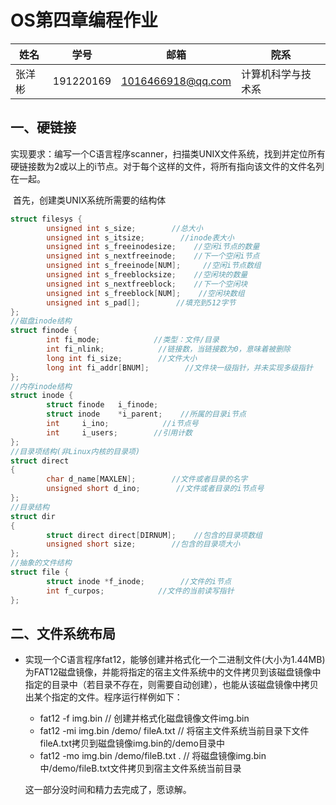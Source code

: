 # OS第四章编程作业

| 姓名   | 学号      | 邮箱              | 院系               |
| ------ | --------- | ----------------- | ------------------ |
| 张洋彬 | 191220169 | 1016466918@qq.com | 计算机科学与技术系 |

## 一、硬链接

​	实现要求：编写一个C语言程序scanner，扫描类UNIX文件系统，找到并定位所有硬链接数为2或以上的i节点。对于每个这样的文件，将所有指向该文件的文件名列在一起。



​	首先，创建类UNIX系统所需要的结构体

```c
struct filesys {
        unsigned int s_size;        //总大小
        unsigned int s_itsize;        //inode表大小
        unsigned int s_freeinodesize;    //空闲i节点的数量
        unsigned int s_nextfreeinode;    //下一个空闲i节点
        unsigned int s_freeinode[NUM];     //空闲i节点数组
        unsigned int s_freeblocksize;    //空闲块的数量
        unsigned int s_nextfreeblock;    //下一个空闲块
        unsigned int s_freeblock[NUM];    //空闲块数组
        unsigned int s_pad[];        //填充到512字节
};
//磁盘inode结构
struct finode {
        int fi_mode;            //类型：文件/目录
        int fi_nlink;            //链接数，当链接数为0，意味着被删除
        long int fi_size;        //文件大小
        long int fi_addr[BNUM];        //文件块一级指针，并未实现多级指针
};
//内存inode结构
struct inode {
        struct finode   i_finode;
        struct inode    *i_parent;    //所属的目录i节点
        int     i_ino;            //i节点号
        int     i_users;        //引用计数
};
//目录项结构(非Linux内核的目录项)
struct direct
{
        char d_name[MAXLEN];        //文件或者目录的名字
        unsigned short d_ino;        //文件或者目录的i节点号
};
//目录结构
struct dir
{
        struct direct direct[DIRNUM];    //包含的目录项数组
        unsigned short size;        //包含的目录项大小
};
//抽象的文件结构
struct file {
        struct inode *f_inode;        //文件的i节点
        int f_curpos;            //文件的当前读写指针
};
```



## 二、文件系统布局

- 实现一个C语言程序fat12，能够创建并格式化一个二进制文件(大小为1.44MB)为FAT12磁盘镜像，并能将指定的宿主文件系统中的文件拷贝到该磁盘镜像中指定的目录中（若目录不存在，则需要自动创建），也能从该磁盘镜像中拷贝出某个指定的文件。程序运行样例如下：

  - fat12 -f img.bin // 创建并格式化磁盘镜像文件img.bin
  - fat12 -mi img.bin /demo/ fileA.txt // 将宿主文件系统当前目录下文件fileA.txt拷贝到磁盘镜像img.bin的/demo目录中
  - fat12 -mo img.bin /demo/fileB.txt . // 将磁盘镜像img.bin中/demo/fileB.txt文件拷贝到宿主文件系统当前目录

  这一部分没时间和精力去完成了，愿谅解。